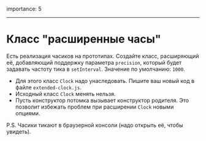 importance: 5

---

# Класс "расширенные часы"

Есть реализация часиков на прототипах. Создайте класс, расширяющий её, добавляющий поддержку параметра `precision`, который будет задавать частоту тика в `setInterval`. Значение по умолчанию: `1000`.

- Для этого класс `Clock` надо унаследовать. Пишите ваш новый код в файле `extended-clock.js`.
- Исходный класс `Clock` менять нельзя.
- Пусть конструктор потомка вызывает конструктор родителя. Это позволит избежать проблем при расширении `Clock` новыми опциями.

P.S. Часики тикают в браузерной консоли (надо открыть её, чтобы увидеть).